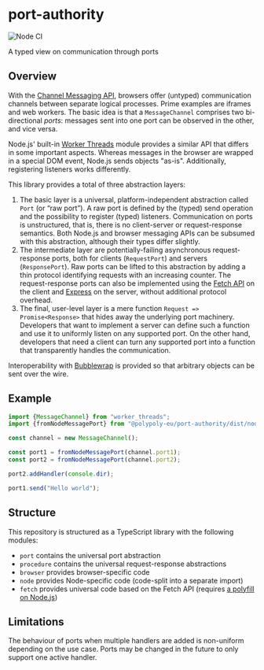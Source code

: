 # port-authority

![Node CI](https://github.com/polypoly-eu/port-authority/workflows/Node%20CI/badge.svg)

A typed view on communication through ports

## Overview

With the [Channel Messaging API](https://developer.mozilla.org/en-US/docs/Web/API/Channel_Messaging_API), browsers offer (untyped) communication channels between separate logical processes.
Prime examples are iframes and web workers.
The basic idea is that a `MessageChannel` comprises two bi-directional _ports_:
messages sent into one port can be observed in the other, and vice versa.

Node.js' built-in [Worker Threads](https://nodejs.org/api/worker_threads.html) module provides a similar API that differs in some important aspects.
Whereas messages in the browser are wrapped in a special DOM event, Node.js sends objects "as-is".
Additionally, registering listeners works differently.

This library provides a total of three abstraction layers:

1. The basic layer is a universal, platform-independent abstraction called `Port` (or “raw port”).
   A raw port is defined by the (typed) send operation and the possibility to register (typed) listeners.
   Communication on ports is unstructured, that is, there is no client-server or request-response semantics.
   Both Node.js and browser messaging APIs can be subsumed with this abstraction, although their types differ slightly.
2. The intermediate layer are potentially-failing asynchronous request-response ports, both for clients (`RequestPort`) and servers (`ResponsePort`).
   Raw ports can be lifted to this abstraction by adding a thin protocol identifying requests with an increasing counter. 
   The request-response ports can also be implemented using the [Fetch API](https://developer.mozilla.org/en-US/docs/Web/API/WindowOrWorkerGlobalScope/fetch) on the client and [Express](https://expressjs.com/) on the server, without additional protocol overhead.
3. The final, user-level layer is a mere function `Request => Promise<Response>` that hides away the underlying port machinery.
   Developers that want to implement a server can define such a function and use it to uniformly listen on any supported port.
   On the other hand, developers that need a client can turn any supported port into a function that transparently handles the communication.
 
Interoperability with [Bubblewrap](https://github.com/polypoly-eu/bubblewrap) is provided so that arbitrary objects can be sent over the wire.

## Example

```javascript
import {MessageChannel} from "worker_threads";
import {fromNodeMessagePort} from "@polypoly-eu/port-authority/dist/node";

const channel = new MessageChannel();

const port1 = fromNodeMessagePort(channel.port1);
const port2 = fromNodeMessagePort(channel.port2);

port2.addHandler(console.dir);

port1.send("Hello world");
```

## Structure

This repository is structured as a TypeScript library with the following modules:

* `port` contains the universal port abstraction
* `procedure` contains the universal request-response abstractions
* `browser` provides browser-specific code
* `node` provides Node-specific code (code-split into a separate import)
* `fetch` provides universal code based on the Fetch API (requires [a polyfill on Node.js](https://www.npmjs.com/package/node-fetch))

## Limitations

The behaviour of ports when multiple handlers are added is non-uniform depending on the use case.
Ports may be changed in the future to only support one active handler.
